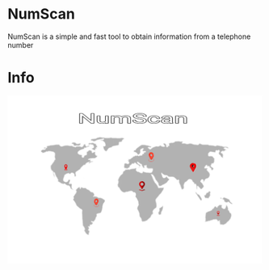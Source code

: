 # NumScan
NumScan is a simple and fast tool to obtain information from a telephone number
# Info
![Logo](Photos/Logo.jpg)
